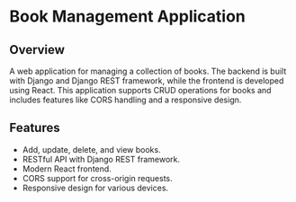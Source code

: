 # Book Management Application

## Overview

A web application for managing a collection of books. The backend is built with Django and Django REST framework, while the frontend is developed using React. This application supports CRUD operations for books and includes features like CORS handling and a responsive design.

## Features

- Add, update, delete, and view books.
- RESTful API with Django REST framework.
- Modern React frontend.
- CORS support for cross-origin requests.
- Responsive design for various devices.
